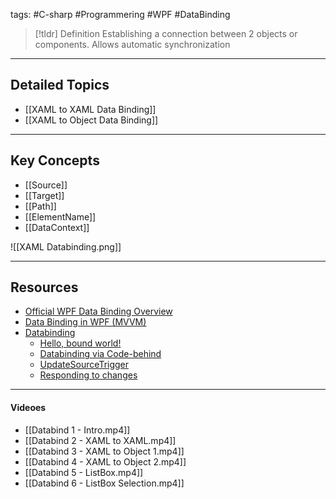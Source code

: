 tags: #C-sharp #Programmering #WPF #DataBinding 
> [!tldr] Definition
> Establishing a connection between 2 objects or components. Allows automatic synchronization

---

## Detailed Topics
- [[XAML to XAML Data Binding]]
- [[XAML to Object Data Binding]]

---

## Key Concepts

- [[Source]]
- [[Target]]
- [[Path]]
- [[ElementName]]
- [[DataContext]]

![[XAML Databinding.png]]

---

## Resources
- [Official WPF Data Binding Overview](https://docs.microsoft.com/en-us/dotnet/desktop/wpf/data/data-binding-overview?view=netdesktop-6.0)
- [Data Binding in WPF (MVVM)](https://docs.microsoft.com/en-us/xamarin/xamarin-forms/enterprise-application-patterns/mvvm)
- [Databinding](https://wpf-tutorial.com/data-binding/introduction/)
	- [Hello, bound world!](https://wpf-tutorial.com/data-binding/hello-bound-world/)
	- [Databinding via Code-behind](https://wpf-tutorial.com/data-binding/data-binding-via-code-behind/)
	- [UpdateSourceTrigger](https://wpf-tutorial.com/data-binding/the-update-source-trigger-property/)
	- [Responding to changes](https://wpf-tutorial.com/data-binding/responding-to-changes/)

---

#### Videoes
- [[Databind 1 - Intro.mp4]]
- [[Databind 2 - XAML to XAML.mp4]]
- [[Databind 3 - XAML to Object 1.mp4]]
- [[Databind 4 - XAML to Object 2.mp4]]
- [[Databind 5 - ListBox.mp4]]
- [[Databind 6 - ListBox Selection.mp4]]